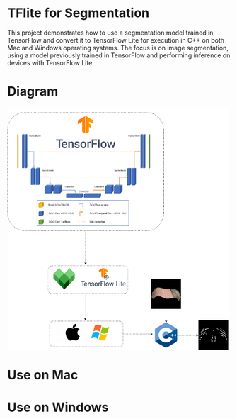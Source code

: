 # TFlite for Segmentation
This project demonstrates how to use a segmentation model trained in TensorFlow and convert it to TensorFlow Lite for execution in C++ on both Mac and Windows operating systems. The focus is on image segmentation, using a model previously trained in TensorFlow and performing inference on devices with TensorFlow Lite.
# Diagram
<center>
<div style="display: flex; gap: 10px;">
    <img src="diagram.png" alt="Home page" width="500">
</div>
</center>

# Use on Mac 



# Use on Windows


